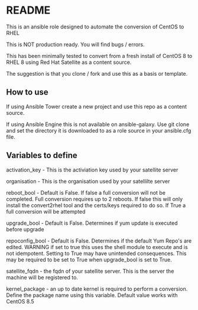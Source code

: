 README
======

This is an ansible role designed to automate the conversion of CentOS to RHEL

This is NOT production ready. You will find bugs / errors.

This has been minimally tested to convert from a fresh install of CentOS 8 to RHEL 8 using Red Hat Satellite as a content source.

The suggestion is that you clone / fork and use this as a basis or template.

How to use
----------

If using Ansible Tower create a new project and use this repo as a content source. 

If using Ansible Engine this is not available on ansible-galaxy. Use git clone and set the directory it is downloaded to as a role source in your ansible.cfg file.

Variables to define
-------------------

activation_key - This is the activiation key used by your satellite server

organisation - This is the organisation used by your satellilte server

reboot_bool - Default is False. If false a full conversion will not be completed. Full conversion requires up to 2 reboots. If false this will only install the convert2rhel tool and the certs/keys required to do so. If True a full conversion will be attempted

upgrade_bool - Default is False. Determines if yum update is executed before upgrade

repoconfig_bool - Default is False. Determines if the default Yum Repo's are edited. WARNING if set to true this uses the shell module to execute and is not idempotent. Setting to True may have unintended consequences. This may be required to be set to True when upgrade_bool is set to True.

satellite_fqdn - the fqdn of your satellite server. This is the server the machine will be registered to.

kernel_package - an up to date kernel is required to perform a conversion. Define the package name using this variable. Default value works with CentOS 8.5

